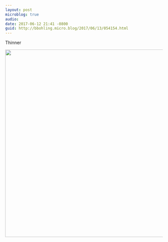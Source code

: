 ```yaml
---
layout: post
microblog: true
audio: 
date: 2017-06-12 21:41 -0800
guid: http://bbohling.micro.blog/2017/06/13/054154.html
---
```

Thinner

<img src="http://bbohling.micro.blog/uploads/2017/7b699ea54a.jpg" width="600" height="600" style="height: auto" />
